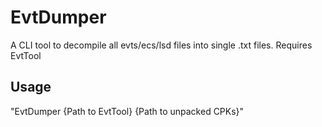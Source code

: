 # EvtDumper
A CLI tool to decompile all evts/ecs/lsd files into single .txt files. Requires EvtTool

## Usage
"EvtDumper {Path to EvtTool} {Path to unpacked CPKs}"

